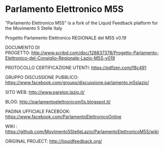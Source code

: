 Parlamento Elettronico M5S
==========================

"Parlamento Elettronico M5S" is a fork of the Liquid Feedback platform for the Movimento 5 Stelle Italy



Progetto Parlamento Elettronico REGIONALE del M5S v0.19

DOCUMENTO DI PROGETTO: http://www.scribd.com/doc/128837378/Progetto-Parlamento-Elettronico-del-Consiglio-Regionale-Lazio-M5S-v019

PROTOCOLLO CERTIFICAZIONE UTENTI: https://pdfzen.com/f8c491

GRUPPO DISCUSSIONE PUBBLICO: https://www.facebook.com/groups/discussione.parlamento.m5slazio/

SITO WEB: http://www.parelon.lazio.it/

BLOG: http://parlamentoelettronicom5s.blogspot.it/

PAGINA UFFICIALE FACEBOOK: https://www.facebook.com/ParlamentoElettronicoOnline

WIKI : https://github.com/Movimento5StelleLazio/ParlamentoElettronicoM5S/wiki



ORIGINAL PROJECT:
http://liquidfeedback.org/
